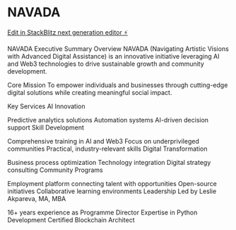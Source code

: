 # NAVADA

[Edit in StackBlitz next generation editor ⚡️](https://stackblitz.com/~/github.com/donvito/bolt-nova-creative-agency)

NAVADA Executive Summary
Overview
NAVADA (Navigating Artistic Visions with Advanced Digital Assistance) is an innovative initiative leveraging AI and Web3 technologies to drive sustainable growth and community development.

Core Mission
To empower individuals and businesses through cutting-edge digital solutions while creating meaningful social impact.

Key Services
AI Innovation

Predictive analytics solutions
Automation systems
AI-driven decision support
Skill Development

Comprehensive training in AI and Web3
Focus on underprivileged communities
Practical, industry-relevant skills
Digital Transformation

Business process optimization
Technology integration
Digital strategy consulting
Community Programs

Employment platform connecting talent with opportunities
Open-source initiatives
Collaborative learning environments
Leadership
Led by Leslie Akpareva, MA, MBA

16+ years experience as Programme Director
Expertise in Python Development
Certified Blockchain Architect


